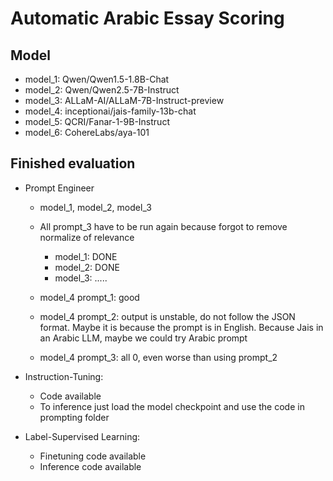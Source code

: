 # Automatic Arabic Essay Scoring

## Model
- model_1: Qwen/Qwen1.5-1.8B-Chat
- model_2: Qwen/Qwen2.5-7B-Instruct
- model_3: ALLaM-AI/ALLaM-7B-Instruct-preview
- model_4: inceptionai/jais-family-13b-chat
- model_5: QCRI/Fanar-1-9B-Instruct
- model_6: CohereLabs/aya-101
<!-- - model_5: FreedomIntelligence/AceGPT-7B-chat -->
<!-- - model_6: mistralai/Mistral-7B-Instruct-v0.2
- model_7: NousResearch/Hermes-2-Pro-Llama-3-8B -->

## Finished evaluation
- Prompt Engineer
    - model_1, model_2, model_3
    - All prompt_3 have to be run again because forgot to remove normalize of relevance
        - model_1: DONE
        - model_2: DONE
        - model_3: .....

    - model_4 prompt_1: good
    - model_4 prompt_2: output is unstable, do not follow the JSON format. Maybe it is because the prompt is in English. Because Jais in an Arabic LLM, maybe we could try Arabic prompt
    - model_4 prompt_3: all 0, even worse than using prompt_2

- Instruction-Tuning:
    - Code available
    - To inference just load the model checkpoint and use the code in prompting folder

- Label-Supervised Learning:
    - Finetuning code available
    - Inference code available